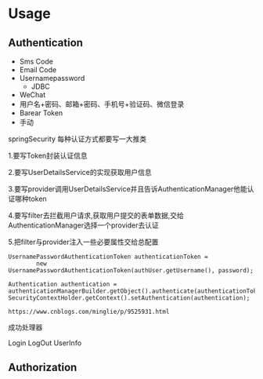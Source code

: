 # Usage

## Authentication

* Sms Code
* Email Code
* Usernamepassword
  * JDBC
* WeChat
* 用户名+密码、邮箱+密码、手机号+验证码、微信登录
* Barear Token
* 手动



springSecurity     每种认证方式都要写一大推类

1.要写Token封装认证信息

2.要写UserDetailsService的实现获取用户信息

3.要写provider调用UserDetailsService并且告诉AuthenticationManager他能认证哪种token

4.要写filter去拦截用户请求,获取用户提交的表单数据,交给AuthenticationManager选择一个provider去认证

5.把filter与provider注入一些必要属性交给总配置

```text
UsernamePasswordAuthenticationToken authenticationToken =
        new UsernamePasswordAuthenticationToken(authUser.getUsername(), password);

Authentication authentication = authenticationManagerBuilder.getObject().authenticate(authenticationToken);
SecurityContextHolder.getContext().setAuthentication(authentication);

https://www.cnblogs.com/minglie/p/9525931.html
```

成功处理器



Login LogOut UserInfo   


## Authorization





